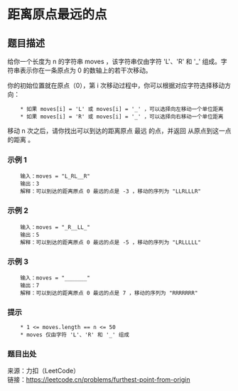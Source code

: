 # 距离原点最远的点

## 题目描述

给你一个长度为 n 的字符串 moves ，该字符串仅由字符 'L'、'R' 和 '_' 组成。字符串表示你在一条原点为 0 的数轴上的若干次移动。

你的初始位置就在原点（0），第 i 次移动过程中，你可以根据对应字符选择移动方向：

```text
    * 如果 moves[i] = 'L' 或 moves[i] = '_' ，可以选择向左移动一个单位距离
    * 如果 moves[i] = 'R' 或 moves[i] = '_' ，可以选择向右移动一个单位距离
```

移动 n 次之后，请你找出可以到达的距离原点 最远 的点，并返回 从原点到这一点的距离 。

### 示例 1

```text
    输入：moves = "L_RL__R"
    输出：3
    解释：可以到达的距离原点 0 最远的点是 -3 ，移动的序列为 "LLRLLLR"
```

### 示例 2

```text
    输入：moves = "_R__LL_"
    输出：5
    解释：可以到达的距离原点 0 最远的点是 -5 ，移动的序列为 "LRLLLLL"
```

### 示例 3

```text
    输入：moves = "_______"
    输出：7
    解释：可以到达的距离原点 0 最远的点是 7 ，移动的序列为 "RRRRRRR"
```

### 提示

```text
    * 1 <= moves.length == n <= 50
    * moves 仅由字符 'L'、'R' 和 '_' 组成
```

### 题目出处

来源：力扣（LeetCode）  
链接：<https://leetcode.cn/problems/furthest-point-from-origin>
